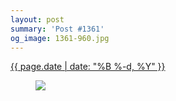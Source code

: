 ```yaml
---
layout: post
summary: 'Post #1361'
og_image: 1361-960.jpg
---
```


<p>
 <time>
  <a href="/1361">
   {{ page.date | date: "%B %-d, %Y" }}
  </a>
 </time>
 <a href="/1361">
  <figure data-taken="5/9/2021">
   <img sizes="(min-width: 700px) 50vw, calc(100vw - 2rem)" src="{{ site.assets_url }}/1361-480.jpg" srcset="{{ site.assets_url }}/1361-240.jpg 240w, {{ site.assets_url }}/1361-480.jpg 480w, {{ site.assets_url }}/1361-720.jpg 720w, {{ site.assets_url }}/1361-960.jpg 960w"/>
  </figure>
 </a>
</p>
